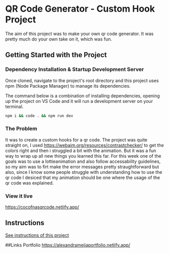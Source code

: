 
# QR Code Generator - Custom Hook Project

The aim of this project was to make your own qr code generator. It was pretty much do your own take on it, which was fun.

## Getting Started with the Project

### Dependency Installation & Startup Development Server

Once cloned, navigate to the project's root directory and this project uses npm (Node Package Manager) to manage its dependencies.

The command below is a combination of installing dependencies, opening up the project on VS Code and it will run a development server on your terminal.

```bash
npm i && code . && npm run dev
```

### The Problem

It was to create a custom hooks for a qr code. The project was quite straight on, I used https://webaim.org/resources/contrastchecker/ to get the colors right and then i struggled a bit with the animation. But it was a fun way to wrap up all new things you learned this far. For this week one of the goals was to use a lottieanimation and also follow accessability guidelines, so my aim was to firt make the error messages pretty straughtforward but also, since I know some people struggle with understanding how to use the qr code I desiced that my animation should be one where the usage of the qr code was explained.

### View it live

https://cocofnasqrcode.netlify.app/


## Instructions

<a href="instructions.md">
   See instructions of this project
  </a>


##Links
Portfolio https://alexandrameijaportfolio.netlify.app/